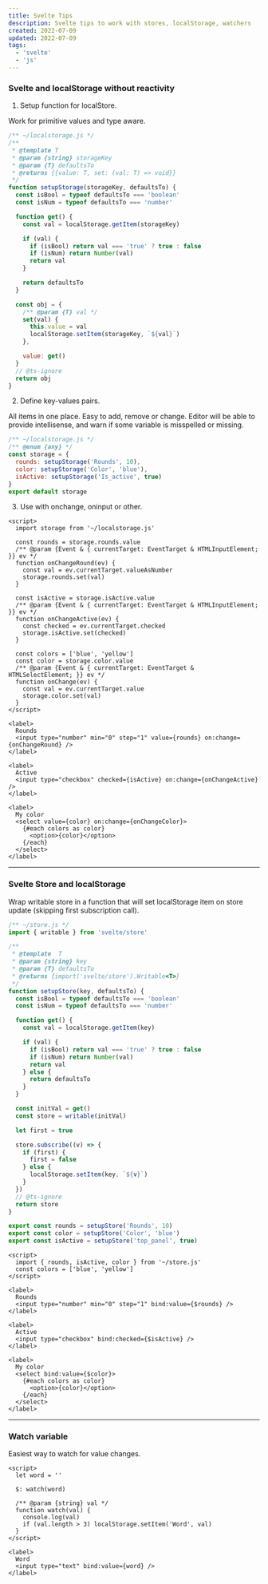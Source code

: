```yaml
---
title: Svelte Tips
description: Svelte tips to work with stores, localStorage, watchers
created: 2022-07-09
updated: 2022-07-09
tags:
  - 'svelte'
  - 'js'
---
```


### Svelte and localStorage without reactivity

1. Setup function for localStore.

Work for primitive values and type aware.

```js
/** ~/localstorage.js */
/**
 * @template T
 * @param {string} storageKey
 * @param {T} defaultsTo
 * @returns {{value: T, set: (val: T) => void}}
 */
function setupStorage(storageKey, defaultsTo) {
  const isBool = typeof defaultsTo === 'boolean'
  const isNum = typeof defaultsTo === 'number'

  function get() {
    const val = localStorage.getItem(storageKey)

    if (val) {
      if (isBool) return val === 'true' ? true : false
      if (isNum) return Number(val)
      return val
    }

    return defaultsTo
  }

  const obj = {
    /** @param {T} val */
    set(val) {
      this.value = val
      localStorage.setItem(storageKey, `${val}`)
    },

    value: get()
  }
  // @ts-ignore
  return obj
}
```

2. Define key-values pairs.

All items in one place. Easy to add, remove or change. Editor will be able to provide intellisense, and warn if some variable is misspelled or missing.

```js
/** ~/localstorage.js */
/** @enum {any} */
const storage = {
  rounds: setupStorage('Rounds', 10),
  color: setupStorage('Color', 'blue'),
  isActive: setupStorage('Is_active', true)
}
export default storage
```

3. Use with onchange, oninput or other.

```svelte
<script>
  import storage from '~/localstorage.js'

  const rounds = storage.rounds.value
  /** @param {Event & { currentTarget: EventTarget & HTMLInputElement; }} ev */
  function onChangeRound(ev) {
    const val = ev.currentTarget.valueAsNumber
    storage.rounds.set(val)
  }

  const isActive = storage.isActive.value
  /** @param {Event & { currentTarget: EventTarget & HTMLInputElement; }} ev */
  function onChangeActive(ev) {
    const checked = ev.currentTarget.checked
    storage.isActive.set(checked)
  }

  const colors = ['blue', 'yellow']
  const color = storage.color.value
  /** @param {Event & { currentTarget: EventTarget & HTMLSelectElement; }} ev */
  function onChange(ev) {
    const val = ev.currentTarget.value
    storage.color.set(val)
  }
</script>

<label>
  Rounds
  <input type="number" min="0" step="1" value={rounds} on:change={onChangeRound} />
</label>

<label>
  Active
  <input type="checkbox" checked={isActive} on:change={onChangeActive} />
</label>

<label>
  My color
  <select value={color} on:change={onChangeColor}>
    {#each colors as color}
      <option>{color}</option>
    {/each}
  </select>
</label>
```

---

### Svelte Store and localStorage

Wrap writable store in a function that will set localStorage item on store update (skipping first subscription call).

```js
/** ~/store.js */
import { writable } from 'svelte/store'

/**
 * @template  T
 * @param {string} key
 * @param {T} defaultsTo
 * @returns {import('svelte/store').Writable<T>}
 */
function setupStore(key, defaultsTo) {
  const isBool = typeof defaultsTo === 'boolean'
  const isNum = typeof defaultsTo === 'number'

  function get() {
    const val = localStorage.getItem(key)

    if (val) {
      if (isBool) return val === 'true' ? true : false
      if (isNum) return Number(val)
      return val
    } else {
      return defaultsTo
    }
  }

  const initVal = get()
  const store = writable(initVal)

  let first = true

  store.subscribe((v) => {
    if (first) {
      first = false
    } else {
      localStorage.setItem(key, `${v}`)
    }
  })
  // @ts-ignore
  return store
}

export const rounds = setupStore('Rounds', 10)
export const color = setupStore('Color', 'blue')
export const isActive = setupStore('top_panel', true)
```

```svelte
<script>
  import { rounds, isActive, color } from '~/store.js'
  const colors = ['blue', 'yellow']
</script>

<label>
  Rounds
  <input type="number" min="0" step="1" bind:value={$rounds} />
</label>

<label>
  Active
  <input type="checkbox" bind:checked={$isActive} />
</label>

<label>
  My color
  <select bind:value={$color}>
    {#each colors as color}
      <option>{color}</option>
    {/each}
  </select>
</label>
```

---

### Watch variable

Easiest way to watch for value changes.

```svelte
<script>
  let word = ''

  $: watch(word)

  /** @param {string} val */
  function watch(val) {
    console.log(val)
    if (val.length > 3) localStorage.setItem('Word', val)
  }
</script>

<label>
  Word
  <input type="text" bind:value={word} />
</label>
```
